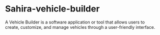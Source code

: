 # Sahira-vehicle-builder
A Vehicle Builder is a software application or tool that allows users to create, customize, and manage vehicles through a user-friendly interface.
